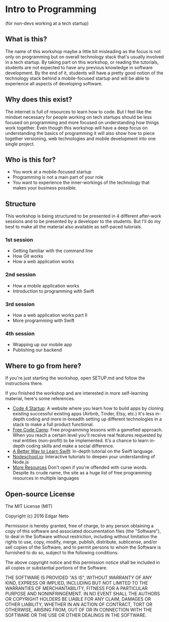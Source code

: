 # Intro to Programming
(for non-devs working at a tech startup)


## What is this?
The name of this workshop maybe a little bit misleading as the focus is not only on programming but on overall technology stack that's usually involved in a tech startup.
By taking part on this workshop, or reading the tutorials, students are not expected to have any previous knowledge in software development. By the end of it, students will have a pretty good notion of the technology stack behind a mobile-focused startup and will be able to experience all aspects of developing software.

## Why does this exist?
The internet is full of resources to learn how to code. But I feel like the mindset necessary for people working on tech startups should be less focused on programming and more focused on understanding how things work together. Even though this workshop will have a deep focus on understanding the basics of programming it will also show how to piece together versioning, web technologies and mobile development into one single project.

## Who is this for?
 - You work at a mobile-focused startup
 - Programming is not a main part of your role
 - You want to experience the inner-workings of the technology that makes your business possible.

## Structure
This workshop is being structured to be presented in 4 different after-work sessions and to be presented by a developer to the students. But I'll do my best to make all the material also available as self-paced tutorials.

### 1st session
 - Getting familiar with the command line
 - How Git works
 - How a web application works

### 2nd session
 - How a mobile application works
 - Introduction to programming with Swift

### 3rd session
 - How a web application works part II
 - More programming with Swift

### 4th session
 - Wrapping up our mobile app
 - Publishing our backend

## Where to go from here?
If you're just starting the workshop, open SETUP.md and follow the instructions there.

If you finished the workshop and are interested in more self-learning material, here's some references.

 - [Code 4 Startup](https://code4startup.com/): A website where you learn how to build apps by cloning existing successful existing apps (Airbnb, Tinder, Etsy, etc.) It's less in-depth coding and more in-breadth setting up different technologies in a stack to make a full product functional.
 - [Free Code Camp](http://www.freecodecamp.com/): Free programming lessons with a gamefied approach. When you reach a certain level you'll receive real features requested by real entities (non-profit) to be implemented. It's a chance to learn in-depth coding skills and make a social difference.
 - [A Better Way to Learn Swift](https://thinkster.io/a-better-way-to-learn-swift): In-depth tutorial on the Swift language.
 - [Nodeschool.io](http://nodeschool.io/): Interactive tutorials to deepen your understanding of Node.js
 - [More Resources](http://programming-motherfucker.com/become.html) Don't open if you're offended with curse words. Despite its crude name, the site as a huge list of free programming resources in multiple languages

## Open-source License

The MIT License (MIT)

Copyright (c) 2016 Edgar Neto

Permission is hereby granted, free of charge, to any person obtaining a copy
of this software and associated documentation files (the "Software"), to deal
in the Software without restriction, including without limitation the rights
to use, copy, modify, merge, publish, distribute, sublicense, and/or sell
copies of the Software, and to permit persons to whom the Software is
furnished to do so, subject to the following conditions:

The above copyright notice and this permission notice shall be included in all
copies or substantial portions of the Software.

THE SOFTWARE IS PROVIDED "AS IS", WITHOUT WARRANTY OF ANY KIND, EXPRESS OR
IMPLIED, INCLUDING BUT NOT LIMITED TO THE WARRANTIES OF MERCHANTABILITY,
FITNESS FOR A PARTICULAR PURPOSE AND NONINFRINGEMENT. IN NO EVENT SHALL THE
AUTHORS OR COPYRIGHT HOLDERS BE LIABLE FOR ANY CLAIM, DAMAGES OR OTHER
LIABILITY, WHETHER IN AN ACTION OF CONTRACT, TORT OR OTHERWISE, ARISING FROM,
OUT OF OR IN CONNECTION WITH THE SOFTWARE OR THE USE OR OTHER DEALINGS IN THE
SOFTWARE.
